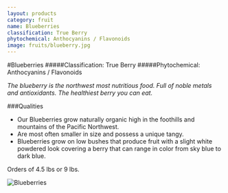 ```yaml
---
layout: products
category: fruit
name: Blueberries
classification: True Berry
phytochemical: Anthocyanins / Flavonoids
image: fruits/blueberry.jpg
---
```


#Blueberries
#####Classification: True Berry
#####Phytochemical: Anthocyanins / Flavonoids

*The blueberry is the northwest most nutritious food. Full of noble metals and antioxidants. The healthiest berry you can eat.*

###Qualities 
 
- Our Blueberries grow naturally organic high in the foothills and mountains of the Pacific Northwest. 
- Are most often smaller in size and possess a unique tangy. 
- Blueberries grow on low bushes that produce fruit with a slight white powdered look covering a berry that can range in color from sky blue to dark blue. 

Orders of 4.5 lbs  or 9 lbs. 

![Blueberries](http://upload.wikimedia.org/wikipedia/commons/8/88/PattsBlueberries.jpg)

